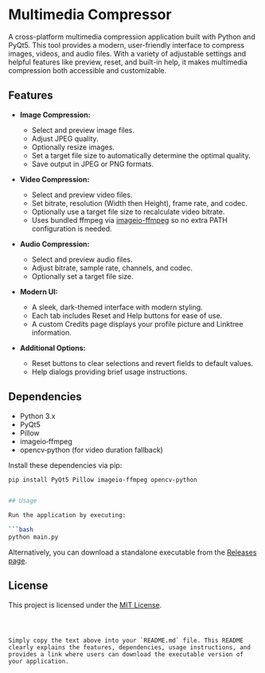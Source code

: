 
# Multimedia Compressor

A cross-platform multimedia compression application built with Python and PyQt5. This tool provides a modern, user-friendly interface to compress images, videos, and audio files. With a variety of adjustable settings and helpful features like preview, reset, and built-in help, it makes multimedia compression both accessible and customizable.

## Features

- **Image Compression:**
  - Select and preview image files.
  - Adjust JPEG quality.
  - Optionally resize images.
  - Set a target file size to automatically determine the optimal quality.
  - Save output in JPEG or PNG formats.

- **Video Compression:**
  - Select and preview video files.
  - Set bitrate, resolution (Width then Height), frame rate, and codec.
  - Optionally use a target file size to recalculate video bitrate.
  - Uses bundled ffmpeg via [imageio-ffmpeg](https://pypi.org/project/imageio-ffmpeg/) so no extra PATH configuration is needed.

- **Audio Compression:**
  - Select and preview audio files.
  - Adjust bitrate, sample rate, channels, and codec.
  - Optionally set a target file size.

- **Modern UI:**
  - A sleek, dark-themed interface with modern styling.
  - Each tab includes Reset and Help buttons for ease of use.
  - A custom Credits page displays your profile picture and Linktree information.

- **Additional Options:**
  - Reset buttons to clear selections and revert fields to default values.
  - Help dialogs providing brief usage instructions.

## Dependencies

- Python 3.x
- PyQt5
- Pillow
- imageio‑ffmpeg
- opencv‑python (for video duration fallback)

Install these dependencies via pip:

```bash
pip install PyQt5 Pillow imageio-ffmpeg opencv-python


## Usage

Run the application by executing:

```bash
python main.py
```

Alternatively, you can download a standalone executable from the [Releases page](https://github.com/jemmonsss/MultimediaCompressor/releases/download/Compresor/Compressor.exe).

## License

This project is licensed under the [MIT License](LICENSE).
```



Simply copy the text above into your `README.md` file. This README clearly explains the features, dependencies, usage instructions, and provides a link where users can download the executable version of your application.
